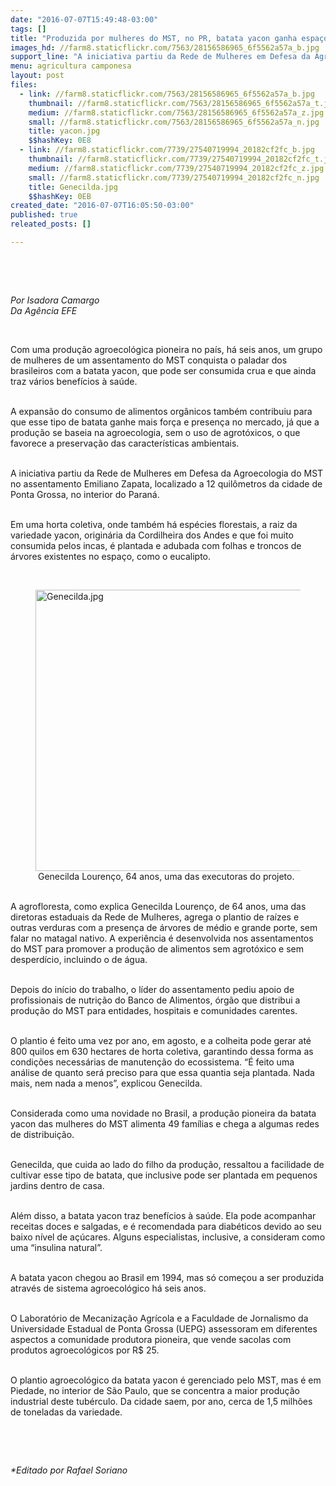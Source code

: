 ```yaml
---
date: "2016-07-07T15:49:48-03:00"
tags: []
title: "Produzida por mulheres do MST, no PR, batata yacon ganha espaço no Brasil"
images_hd: //farm8.staticflickr.com/7563/28156586965_6f5562a57a_b.jpg
support_line: "A iniciativa partiu da Rede de Mulheres em Defesa da Agroecologia do MST no assentamento Emiliano Zapata, localizado a 12 quilômetros da cidade de Ponta Grossa."
menu: agricultura camponesa
layout: post
files:
  - link: //farm8.staticflickr.com/7563/28156586965_6f5562a57a_b.jpg
    thumbnail: //farm8.staticflickr.com/7563/28156586965_6f5562a57a_t.jpg
    medium: //farm8.staticflickr.com/7563/28156586965_6f5562a57a_z.jpg
    small: //farm8.staticflickr.com/7563/28156586965_6f5562a57a_n.jpg
    title: yacon.jpg
    $$hashKey: 0E8
  - link: //farm8.staticflickr.com/7739/27540719994_20182cf2fc_b.jpg
    thumbnail: //farm8.staticflickr.com/7739/27540719994_20182cf2fc_t.jpg
    medium: //farm8.staticflickr.com/7739/27540719994_20182cf2fc_z.jpg
    small: //farm8.staticflickr.com/7739/27540719994_20182cf2fc_n.jpg
    title: Genecilda.jpg
    $$hashKey: 0EB
created_date: "2016-07-07T16:05:50-03:00"
published: true
releated_posts: []

---
```

<p>&nbsp;</p>

<p>&nbsp;</p>

<p><em>Por Isadora Camargo<br />
Da Ag&ecirc;ncia EFE</em></p>

<p>&nbsp;</p>

<p>Com uma produ&ccedil;&atilde;o agroecol&oacute;gica pioneira no pa&iacute;s, h&aacute; seis anos, um grupo de mulheres de um assentamento do MST conquista o paladar dos brasileiros com a batata yacon, que pode ser consumida crua e que ainda traz v&aacute;rios benef&iacute;cios &agrave; sa&uacute;de.</p>

<p><br />
A expans&atilde;o do consumo de alimentos org&acirc;nicos tamb&eacute;m contribuiu para que esse tipo de batata ganhe mais for&ccedil;a e presen&ccedil;a no mercado, j&aacute; que a produ&ccedil;&atilde;o se baseia na agroecologia, sem o uso de agrot&oacute;xicos, o que favorece a preserva&ccedil;&atilde;o das caracter&iacute;sticas ambientais.</p>

<p><br />
A iniciativa partiu da Rede de Mulheres em Defesa da Agroecologia do MST no assentamento Emiliano Zapata, localizado a 12 quil&ocirc;metros da cidade de Ponta Grossa, no interior do Paran&aacute;.</p>

<p><br />
Em uma horta coletiva, onde tamb&eacute;m h&aacute; esp&eacute;cies florestais, a raiz da variedade yacon, origin&aacute;ria da Cordilheira dos Andes e que foi muito consumida pelos incas, &eacute; plantada e adubada com folhas e troncos de &aacute;rvores existentes no espa&ccedil;o, como o eucalipto.</p>

<p>&nbsp;</p>

<figure class="image"><img alt="Genecilda.jpg" height="450" src="//farm8.staticflickr.com/7739/27540719994_20182cf2fc_b.jpg" width="600" />
<figcaption>&nbsp;Genecilda Louren&ccedil;o, 64 anos, uma das executoras do projeto.</figcaption>
</figure>

<p><br />
A agrofloresta, como explica Genecilda Louren&ccedil;o, de 64 anos, uma das diretoras estaduais da Rede de Mulheres, agrega o plantio de ra&iacute;zes e outras verduras com a presen&ccedil;a de &aacute;rvores de m&eacute;dio e grande porte, sem falar no matagal nativo. A experi&ecirc;ncia &eacute; desenvolvida nos assentamentos do MST para promover a produ&ccedil;&atilde;o de alimentos sem agrot&oacute;xico e sem desperd&iacute;cio, incluindo o de &aacute;gua.</p>

<p><br />
Depois do in&iacute;cio do trabalho, o l&iacute;der do assentamento pediu apoio de profissionais de nutri&ccedil;&atilde;o do Banco de Alimentos, &oacute;rg&atilde;o que distribui a produ&ccedil;&atilde;o do MST para entidades, hospitais e comunidades carentes.</p>

<p><br />
O plantio &eacute; feito uma vez por ano, em agosto, e a colheita pode gerar at&eacute; 800 quilos em 630 hectares de horta coletiva, garantindo dessa forma as condi&ccedil;&otilde;es necess&aacute;rias de manuten&ccedil;&atilde;o do ecossistema. &ldquo;&Eacute; feito uma an&aacute;lise de quanto ser&aacute; preciso para que essa quantia seja plantada. Nada mais, nem nada a menos&rdquo;, explicou Genecilda.</p>

<p><br />
Considerada como uma novidade no Brasil, a produ&ccedil;&atilde;o pioneira da batata yacon das mulheres do MST alimenta 49 fam&iacute;lias e chega a algumas redes de distribui&ccedil;&atilde;o.</p>

<p><br />
Genecilda, que cuida ao lado do filho da produ&ccedil;&atilde;o, ressaltou a facilidade de cultivar esse tipo de batata, que inclusive pode ser plantada em pequenos jardins dentro de casa.</p>

<p><br />
Al&eacute;m disso, a batata yacon traz benef&iacute;cios &agrave; sa&uacute;de. Ela pode acompanhar receitas doces e salgadas, e &eacute; recomendada para diab&eacute;ticos devido ao seu baixo n&iacute;vel de a&ccedil;&uacute;cares. Alguns especialistas, inclusive, a consideram como uma &ldquo;insulina natural&rdquo;.</p>

<p><br />
A batata yacon chegou ao Brasil em 1994, mas s&oacute; come&ccedil;ou a ser produzida atrav&eacute;s de sistema agroecol&oacute;gico h&aacute; seis anos.</p>

<p><br />
O Laborat&oacute;rio de Mecaniza&ccedil;&atilde;o Agr&iacute;cola e a Faculdade de Jornalismo da Universidade Estadual de Ponta Grossa (UEPG) assessoram em diferentes aspectos a comunidade produtora pioneira, que vende sacolas com produtos agroecol&oacute;gicos por R$ 25.</p>

<p><br />
O plantio agroecol&oacute;gico da batata yacon &eacute; gerenciado pelo MST, mas &eacute; em Piedade, no interior de S&atilde;o Paulo, que se concentra a maior produ&ccedil;&atilde;o industrial deste tub&eacute;rculo. Da cidade saem, por ano, cerca de 1,5 milh&otilde;es de toneladas da variedade.</p>

<p>&nbsp;</p>

<p>&nbsp;</p>

<p><em>*Editado por Rafael Soriano</em></p>
